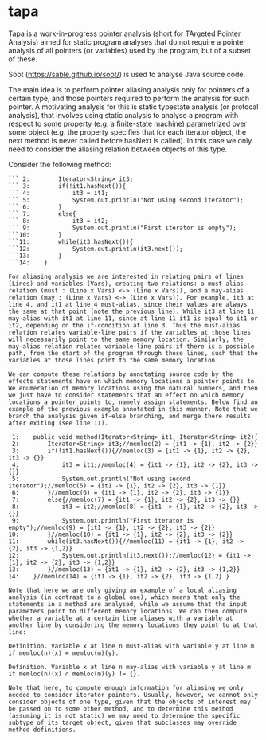 # tapa

Tapa is a work-in-progress pointer analysis (short for TArgeted Pointer Analysis) aimed for static program analyses that do not require a pointer analysis of all pointers (or variables) used by the program, but of a subset of these.

Soot (https://sable.github.io/soot/) is used to analyse Java source code.

The main idea is to perform pointer aliasing analysis only for pointers of a certain type, and those pointers required to perform the analysis for such pointer. A motivating analysis for this is static typestate analysis (or protocal analysis), that involves using static analysis to analyse a program with respect to some property (e.g. a finite-state machine) parametrized over some object (e.g. the property specifies that for each iterator object, the next method is never called before hasNext is called). In this case we only need to consider the aliasing relation between objects of this type.

Consider the following method:

``` 1:    public void method(Iterator<String> it1, Iterator<String> it2){
``` 2:        Iterator<String> it3;
``` 3:        if(!it1.hasNext()){
``` 4:            it3 = it1;
``` 5:            System.out.println("Not using second iterator");
``` 6:        }
``` 7:        else{
``` 8:            it3 = it2;
``` 9:            System.out.println("First iterator is empty");
```10:        }
```11:        while(it3.hasNext()){
```12:            System.out.println(it3.next());
```13:        }
```14:    }

For aliasing analysis we are interested in relating pairs of lines (Lines) and variables (Vars), creating two relations: a must-alias relation (must : (Line x Vars) <-> (Line x Vars)), and a may-alias relation (may : (Line x Vars) <-> (Line x Vars)). For example, it3 at line 4, and it1 at line 4 must-alias, since their values are always the same at that point (note the previous line). While it3 at line 11 may-alias with it1 at line 11, since at line 11 it1 is equal to it1 or it2, depending on the if-condition at line 3. Thus the must-alias relation relates variable-line pairs if the variables at those lines will necessarily point to the same memory location. Similarly, the may-alias relation relates variable-line pairs if there is a possible path, from the start of the program through those lines, such that the variables at those lines point to the same memory location.

We can compute these relations by annotating source code by the effects statements have on which memory locations a pointer points to. We enumeration of memory locations using the natural numbers, and then we just have to consider statements that an effect on which memory locations a pointer points to, namely assign statements. Below find an example of the previous example annotated in this manner. Note that we branch the analysis given if-else branching, and merge there results after exiting (see line 11).

 1:    public void method(Iterator<String> it1, Iterator<String> it2){
 2:        Iterator<String> it3;//memloc(2) = {it1 -> {1}, it2 -> {2}}
 3:        if(!it1.hasNext()){//memloc(3) = {it1 -> {1}, it2 -> {2}, it3 -> {}}
 4:            it3 = it1;//memloc(4) = {it1 -> {1}, it2 -> {2}, it3 -> {}}
 5:            System.out.println("Not using second iterator");//memloc(5) = {it1 -> {1}, it2 -> {2}, it3 -> {1}}
 6:        }//memloc(6) = {it1 -> {1}, it2 -> {2}, it3 -> {1}}
 7:        else{//memloc(7) = {it1 -> {1}, it2 -> {2}, it3 -> {}}
 8:            it3 = it2;//memloc(8) = {it1 -> {1}, it2 -> {2}, it3 -> {}}
 9:            System.out.println("First iterator is empty");//memloc(9) = {it1 -> {1}, it2 -> {2}, it3 -> {2}}
10:        }//memloc(10) = {it1 -> {1}, it2 -> {2}, it3 -> {2}}
11:        while(it3.hasNext()){//memloc(11) = {it1 -> {1}, it2 -> {2}, it3 -> {1,2}}
12:            System.out.println(it3.next());//memloc(12) = {it1 -> {1}, it2 -> {2}, it3 -> {1,2}}
13:        }//memloc(13) = {it1 -> {1}, it2 -> {2}, it3 -> {1,2}}
14:    }//memloc(14) = {it1 -> {1}, it2 -> {2}, it3 -> {1,2} }

Note that here we are only giving an example of a local aliasing analysis (in contrast to a global one), which means that only the statements in a method are analysed, while we assume that the input parameters point to different memory locations. We can then compute whether a variable at a certain line aliases with a variable at another line by considering the memory locations they point to at that line:

Definition. Variable x at line n must-alias with variable y at line m if memloc(n)(x) = memloc(m)(y).

Definition. Variable x at line n may-alias with variable y at line m if memloc(n)(x) ∩ memloc(m)(y) != {}.

Note that here, to compute enough information for aliasing we only needed to consider iterator pointers. Usually, however, we cannot only consider objects of one type, given that the objects of interest may be passed on to some other method, and to determine this method (assuming it is not static) we may need to determine the specific subtype of its target object, given that subclasses may override method definitions.
